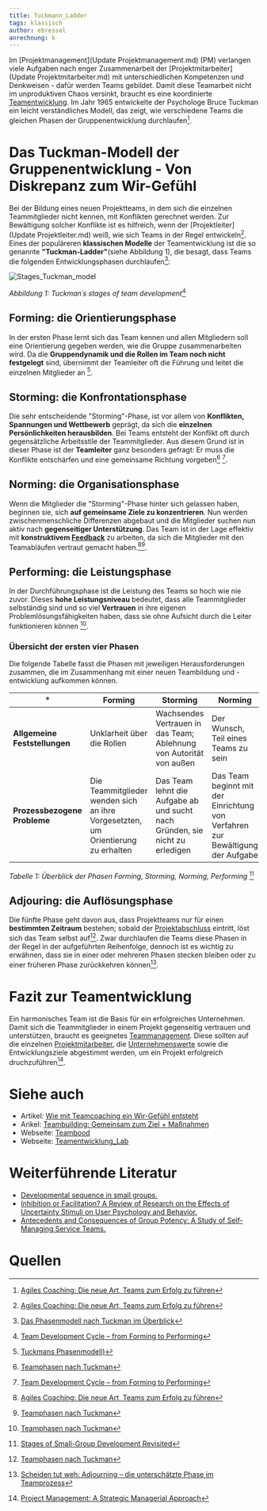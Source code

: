 ```yaml
---
title: Tuckmann_Ladder
tags: klassisch
author: ebressel
anrechnung: k 
---
```


Im [Projektmanagement](Update Projektmanagement.md) (PM) verlangen viele Aufgaben nach enger Zusammenarbeit der [Projektmitarbeiter](Update Projektmitarbeiter.md) mit unterschiedlichen Kompetenzen und Denkweisen - dafür werden Teams gebildet. Damit diese Teamarbeit nicht im unproduktiven Chaos versinkt, braucht es eine koordinierte [Teamentwicklung](https://de.wikipedia.org/wiki/Teambildung). Im Jahr 1965 entwickelte der Psychologe Bruce Tuckman ein leicht verständliches Modell, das zeigt, wie verschiedene Teams die gleichen Phasen der Gruppenentwicklung durchlaufen[^1].

# Das Tuckman-Modell der Gruppenentwicklung - Von Diskrepanz zum Wir-Gefühl

Bei der Bildung eines neuen Projektteams, in dem sich die einzelnen Teammitglieder nicht kennen, mit Konflikten gerechnet werden. Zur Bewältigung solcher Konflikte ist es hilfreich, wenn der [Projektleiter](Update Projektleiter.md) weiß, wie sich Teams in der Regel entwickeln[^1]. Eines der populäreren **klassischen Modelle** der Teamentwicklung ist die so genannte **"Tuckman-Ladder"**(siehe Abbildung 1), die besagt, dass Teams die folgenden Entwicklungsphasen durchlaufen[^2]: 

![Stages_Tuckman_model](https://user-images.githubusercontent.com/92668932/143244002-85eb062a-88a5-4d62-a6bd-6aa6eec4b78a.png)

*Abbildung 1: Tuckman´s stages of team development*[^3]

## Forming: die Orientierungsphase

In der ersten Phase lernt sich das Team kennen und allen Mitgliedern soll eine Orientierung gegeben werden, wie die Gruppe zusammenarbeiten wird. Da die **Gruppendynamik und die Rollen im Team noch nicht festgelegt** sind, übernimmt der Teamleiter oft die Führung und leitet die einzelnen Mitglieder an [^4]. 

## Storming: die Konfrontationsphase

Die sehr entscheidende "Storming"-Phase, ist vor allem von **Konflikten, Spannungen und Wettbewerb** geprägt, da sich die **einzelnen Persönlichkeiten herausbilden**. Bei Teams entsteht der Konflikt oft durch gegensätzliche Arbeitsstile der Teammitglieder. Aus diesem Grund ist in dieser Phase ist der **Teamleiter** ganz besonders gefragt: Er muss die Konflikte entschärfen und eine gemeinsame Richtung vorgeben[^5] [^3].

## Norming: die Organisationsphase

Wenn die Mitglieder die "Storming"-Phase hinter sich gelassen haben, beginnen sie, sich **auf gemeinsame Ziele zu konzentrieren**. Nun werden zwischenmenschliche Differenzen abgebaut und die Mitglieder suchen nun aktiv nach **gegenseitiger Unterstützung**. Das Team ist in der Lage effektiv mit **konstruktivem [Feedback](https://de.wikipedia.org/wiki/Feedback_(Gruppendynamik))** zu arbeiten, da sich die Mitglieder mit den Teamabläufen vertraut gemacht haben.[^1][^5]. 

## Performing: die Leistungsphase

In der Durchführungsphase ist die Leistung des Teams so hoch wie nie zuvor. Dieses **hohe Leistungsniveau** bedeutet, dass alle Teammitglieder selbständig sind und so viel **Vertrauen** in ihre eigenen Problemlösungsfähigkeiten haben, dass sie ohne Aufsicht durch die Leiter funktionieren können [^5].

### Übersicht der ersten vier Phasen

Die folgende Tabelle fasst die Phasen mit jeweiligen Herausforderungen zusammen, die im Zusammenhang mit einer neuen Teambildung und -entwicklung aufkommen können. 

  | ° | Forming | Storming | Norming | Performing |
  | ------------- | ------------- | ------------- | ------------- | ------------- |
  | **Allgemeine Feststellungen** | Unklarheit über die Rollen | Wachsendes Vertrauen in das Team; Ablehnung von Autorität von außen | Der Wunsch, Teil eines Teams zu sein | Besorgnis über die Erledigung der Arbeit |
  | **Prozessbezogene Probleme** | Die Teammitglieder wenden sich an ihre Vorgesetzten, um Orientierung zu erhalten |Das Team lehnt die Aufgabe ab und sucht nach Gründen, sie nicht zu erledigen | Das Team beginnt mit der Einrichtung von Verfahren zur Bewältigung der Aufgabe | Das Team ist in der Lage, Probleme zu lösen |

*Tabelle 1: Überblick der Phasen Forming, Storming, Norming, Performing* [^6]

## Adjouring: die Auflösungsphase

Die fünfte Phase geht davon aus, dass Projektteams nur für einen **bestimmten Zeitraum** bestehen; sobald der [Projektabschluss](Projektabschluss.md) eintritt, löst sich das Team selbst auf[^5].
Zwar durchlaufen die Teams diese Phasen in der Regel in der aufgeführten Reihenfolge, dennoch ist es wichtig zu erwähnen, dass sie in einer oder mehreren Phasen stecken bleiben oder zu einer früheren Phase zurückkehren können[^7].

# Fazit zur Teamentwicklung

Ein harmonisches Team ist die Basis für ein erfolgreiches Unternehmen. Damit sich die Teammitglieder in einem Projekt gegenseitig vertrauen und unterstützen, braucht es geeignetes [Teammanagement](Teammanagement.md). Diese sollten auf die einzelnen [Projektmitarbeiter](Projektmitarbeiter.md), die [Unternehmenswerte](https://de.wikipedia.org/wiki/Unternehmenswert) sowie die Entwicklungsziele abgestimmt werden, um ein Projekt erfolgreich druchzuführen[^8]. 

# Siehe auch

* Artikel: [Wie mit Teamcoaching ein Wir-Gefühl entsteht](https://www.business-wissen.de/artikel/teamarbeit-wie-mit-teamcoaching-ein-wir-gefuehl-entsteht/)
* Arikel: [Teambuilding: Gemeinsam zum Ziel + Maßnahmen](https://www.fuer-gruender.de/blog/teambuilding/)
* Webseite: [Teambood](https://teamhood.com/)
* Webseite: [Teamentwicklung_Lab](https://teamentwicklung-lab.de/)

# Weiterführende Literatur

* [Developmental sequence in small groups.](https://psycnet.apa.org/record/1965-12187-001)
* [Inhibition or Facilitation? A Review of Research on the Effects of Uncertainty Stimuli on User Psychology and Behavior.](https://www.researchgate.net/publication/345362880_Inhibition_or_Facilitation_A_Review_of_Research_on_the_Effects_of_Uncertainty_Stimuli_on_User_Psychology_and_Behavior)
* [Antecedents and Consequences of Group Potency: A Study of Self-Managing Service Teams.](https://www.researchgate.net/publication/220534522_Antecedents_and_Consequences_of_Group_Potency_A_Study_of_Self-Managing_Service_Teams)

# Quellen

[^3]: [Team Development Cycle – from Forming to Performing](https://teamhood.com/team-performance-resources/team-development-cycle-from-forming-to-performing/)
[^2]: [Das Phasenmodell nach Tuckman im Überblick](https://projekte-leicht-gemacht.de/blog/softskills/fuehrung/teams/die-phasen-der-teamentwicklung-wie-produktiv-ist-dein-team/)
[^4]: [Tuckmans Phasenmodell)](https://teamentwicklung-lab.de/tuckman-phasenmodell)
[^6]: [Stages of Small-Group Development Revisited](https://webspace.science.uu.nl/~daeme101/Stages%20of%20Small-Group%20Development%20Revisted.pdf)
[^5]: [Teamphasen nach Tuckman](https://www.wsu-beratung.de/blog/teamphasen)
[^7]: [Scheiden tut weh: Adjourning – die unterschätzte Phase im Teamprozess](https://teamworks-gmbh.de/scheiden-tut-weh-adjourning-die-unterschaetzte-phase-im-teamprozess/)
[^8]: [Project Management: A Strategic Managerial Approach](https://books.google.de/books?id=ipZXDwAAQBAJ&pg=PA87&lpg=PA87&dq=tuckman+ladder+classic+management&source=bl&ots=Qxn-qMDClZ&sig=ACfU3U31NTWnn_zW8I6ZgZBg6ewJvmwlvQ&hl=de&sa=X&ved=2ahUKEwj_sPSE9fT0AhUGCuwKHVtvBWsQ6AF6BAgtEAM#v=onepage&q=tuckman%20ladder%20classic%20management&f=false)
[^1]: [Agiles Coaching: Die neue Art, Teams zum Erfolg zu führen](https://books.google.de/books?id=iV6yDwAAQBAJ&lpg=PT335&ots=KQiYmuqrjk&dq=adjourning%20als%20trauerphase&hl=de&pg=PT335#v=onepage&q=adjourning%20als%20trauerphase&f=false)
